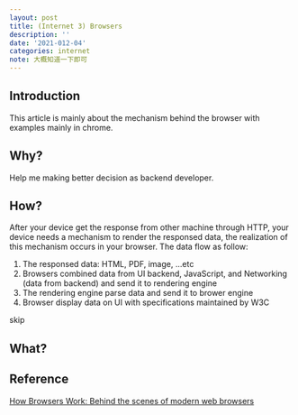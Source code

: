 ```yaml
---
layout: post
title: (Internet 3) Browsers
description: ''
date: '2021-012-04'
categories: internet
note: 大概知道一下即可
---
```


## Introduction

This article is mainly about the mechanism behind the browser with examples mainly in chrome.

## Why?

Help me making better decision as backend developer.

## How?

After your device get the response from other machine through HTTP, your device needs a mechanism to render the responsed data, the realization of this mechanism occurs in your browser. The data flow as follow:

1. The responsed data: HTML, PDF, image, ...etc
2. Browsers combined data from UI backend, JavaScript, and Networking (data from backend) and send it to rendering engine
3. The rendering engine parse data and send it to brower engine
4. Browser display data on UI with specifications maintained by W3C

skip

## What?

## Reference

[How Browsers Work: Behind the scenes of modern web browsers](https://www.html5rocks.com/en/tutorials/internals/howbrowserswork/)
